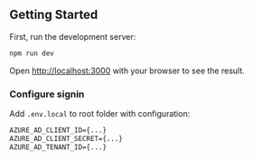 ## Getting Started

First, run the development server:

```bash
npm run dev
```

Open [http://localhost:3000](http://localhost:3000) with your browser to see the result.

### Configure signin

Add `.env.local` to root folder with configuration:

```txt
AZURE_AD_CLIENT_ID={...}
AZURE_AD_CLIENT_SECRET={...}
AZURE_AD_TENANT_ID={...}
```
